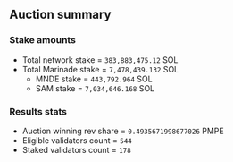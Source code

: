 ## Auction summary

### Stake amounts
- Total network stake = `383,883,475.12` SOL
- Total Marinade stake = `7,478,439.132` SOL
  - MNDE stake = `443,792.964` SOL
  - SAM stake = `7,034,646.168` SOL

### Results stats
- Auction winning rev share = `0.4935671998677026` PMPE
- Eligible validators count = `544`
- Staked validators count = `178`
